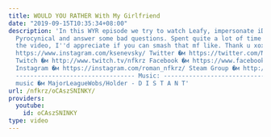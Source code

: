 ```yaml
---
title: WOULD YOU RATHER With My Girlfriend
date: "2019-09-15T10:35:34+08:00"
description: 'In this WYR episode we try to watch Leafy, impersonate iDubbbz, roast
  Pyrocynical and answer some bad questions. Spent quite a lot of time on editing
  the video, I''d appreciate if you can smash that mf like. Thank u xoxo Her instagram:
  https://www.instagram.com/ksenevsky/ Twitter �м https://twitter.com/NFKRZAlt ---------------------------------
  Twitch �м http://www.twitch.tv/nfkrz Facebook �м https://www.facebook.com/NFKRZ1
  Instagram �м https://instagram.com/roman_nfkrz/ Steam Group �м http://steamcommunity.com/groups/nfkrzgroup
  --------------------------------- Music: --------------------------------- Outro
  music �м MajorLeagueWobs/Holder - D I S T A N T'
url: /nfkrz/oCAszSNINKY/
providers:
  youtube:
    id: oCAszSNINKY
type: video
---
```

